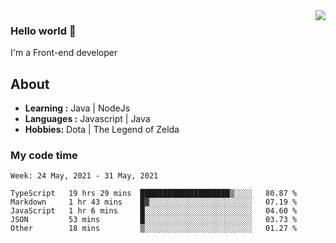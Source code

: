 <img align='right' src="https://github-readme-stats.vercel.app/api?username=jumodada&show_icons=true&theme=vue">

### Hello world 👋

I'm a Front-end developer 
    
## About
-  **Learning :** Java | NodeJs
-  **Languages :** Javascript | Java
-  **Hobbies:** Dota | The Legend of Zelda

### My code time

<!--START_SECTION:waka-->
```text
Week: 24 May, 2021 - 31 May, 2021

TypeScript   19 hrs 29 mins  ████████████████████▒░░░░   80.87 % 
Markdown     1 hr 43 mins    █▓░░░░░░░░░░░░░░░░░░░░░░░   07.19 % 
JavaScript   1 hr 6 mins     █░░░░░░░░░░░░░░░░░░░░░░░░   04.60 % 
JSON         53 mins         █░░░░░░░░░░░░░░░░░░░░░░░░   03.73 % 
Other        18 mins         ▒░░░░░░░░░░░░░░░░░░░░░░░░   01.27 % 
```
<!--END_SECTION:waka-->
